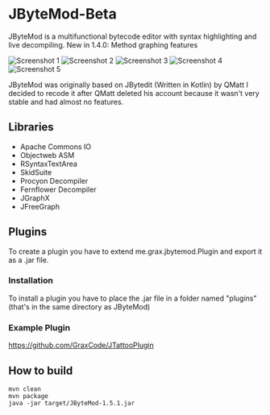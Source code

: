 # JByteMod-Beta
JByteMod is a multifunctional bytecode editor with syntax highlighting and live decompiling.
New in 1.4.0: Method graphing features

![Screenshot 1](https://i.imgur.com/Wwoe7mN.png)
![Screenshot 2](https://i.imgur.com/Cjj1Dh0.png)
![Screenshot 3](https://i.imgur.com/0x21dMo.png)
![Screenshot 4](https://i.imgur.com/NdWIxqd.png)
![Screenshot 5](https://i.imgur.com/eSUKCHi.png)

JByteMod was originally based on JBytedit (Written in Kotlin) by QMatt
I decided to recode it after QMatt deleted his account because it wasn't very stable and had almost no features.

## Libraries
- Apache Commons IO
- Objectweb ASM
- RSyntaxTextArea
- SkidSuite
- Procyon Decompiler
- Fernflower Decompiler
- JGraphX
- JFreeGraph

## Plugins

To create a plugin you have to extend me.grax.jbytemod.Plugin and export it as a .jar file.

### Installation

To install a plugin you have to place the .jar file in a folder named "plugins" (that's in the same directory as JByteMod)

### Example Plugin

https://github.com/GraxCode/JTattooPlugin

## How to build

    mvn clean
    mvn package
    java -jar target/JByteMod-1.5.1.jar
    
